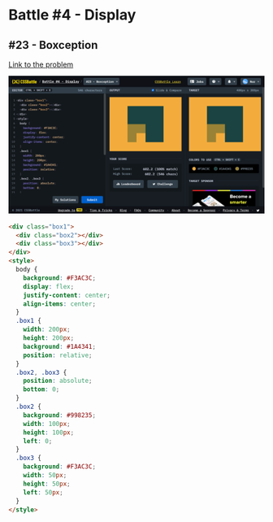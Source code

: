 # Battle #4 - Display

## #23 - Boxception

[Link to the problem](https://cssbattle.dev/play/23)

![result](./images/23-boxception.png)

```html
<div class="box1">
  <div class="box2"></div>
  <div class="box3"></div>
</div>
<style>
  body {
    background: #F3AC3C;
    display: flex;
    justify-content: center;
    align-items: center;
  }
  .box1 {
    width: 200px;
    height: 200px;
    background: #1A4341;
    position: relative;
  }
  .box2, .box3 {
    position: absolute;
    bottom: 0;
  }
  .box2 {
    background: #998235;
    width: 100px;
    height: 100px;
    left: 0;
  }
  .box3 {
    background: #F3AC3C;
    width: 50px;
    height: 50px;
    left: 50px;
  }
</style>
```